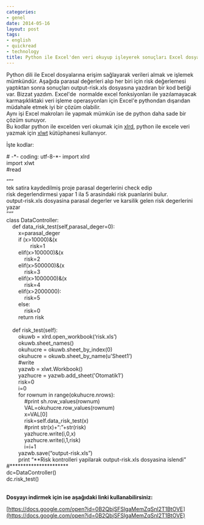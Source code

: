 ```yaml
---
categories:
- genel
date: 2014-05-16
layout: post
tags:
- english
- quickread
- technology
title: Python ile Excel'den veri okuyup işleyerek sonuçları Excel dosyasına yazdırma
---
```


Python dili ile Excel dosyalarına erişim sağlayarak verileri almak ve işlemek mümkündür. Aşağıda parasal değerleri alıp her biri için risk değerlemesi yaptıktan sonra sonuçları output-risk.xls dosyasına yazdıran bir kod betiği var. Bizzat yazdım. Excel'de  normalde excel fonksiyonları ile yazılamayacak karmaşıklıktaki veri işleme operasyonları için Excel'e pythondan dışarıdan müdahale etmek iyi bir çözüm olabilir.  
Aynı işi Excel makroları ile yapmak mümkün ise de python daha sade bir çözüm sunuyor.  
Bu kodlar python ile excelden veri okumak için [xlrd](http://pypi.python.org/pypi/xlrd), python ile excele veri yazmak için [xlwt](http://pypi.python.org/pypi/xlwt) kütüphanesi kullanıyor.  
  
İşte kodlar:  
  
\# -\*- coding: utf-8-\*- 
import xlrd  
import xlwt  
#read  
  
“”“  
tek satira kaydedilmiş proje parasal degerlerini check edip  
risk degerlendirmesi yapar 1 ila 5 arasindaki risk puanlarini bulur.  
output-risk.xls dosyasina parasal degerler ve karsilik gelen risk degerlerini yazar  
”“”  
class DataController:  
    def data\_risk\_test(self,parasal\_deger=0):  
        x=parasal\_deger  
        if (x>10000)&(x  
                risk=1  
        elif(x>100000)&(x  
            risk=2  
        elif(x>500000)&(x  
            risk=3  
        elif(x>1000000)&(x  
            risk=4  
        elif(x>2000000):  
            risk=5  
        else:  
            risk=0  
        return risk  
     
    def risk\_test(self):  
        okuwb = xlrd.open\_workbook(‘risk.xls’)  
        okuwb.sheet\_names()  
        okuhucre = okuwb.sheet\_by\_index(0)  
        okuhucre = okuwb.sheet\_by\_name(u'Sheet1’)  
        #write  
        yazwb = xlwt.Workbook()  
        yazhucre = yazwb.add\_sheet('Otomatik1’)  
        risk=0  
        i=0  
        for rownum in range(okuhucre.nrows):  
            #print sh.row\_values(rownum)  
            VAL=okuhucre.row\_values(rownum)  
            x=VAL\[0\]  
            risk=self.data\_risk\_test(x)             
            #print str(x)+“:”+str(risk)  
            yazhucre.write(i,0,x)  
            yazhucre.write(i,1,risk)  
            i=i+1  
        yazwb.save(“output-risk.xls”)  
        print “\*\*Risk kontrolleri yapilarak output-risk.xls dosyasina islendi”  
#\*\*\*\*\*\*\*\*\*\*\*\*\*\*\*\*\*\*\*\*\*\*  
dc=DataController()  
dc.risk\_test()  
  
      
**Dosyayı indirmek için ise aşağıdaki linki kullanabilirsiniz:**  
  
[https://docs.google.com/open?id=0B2QbjSFSlgaMemZqSnl2T1BtOVE](https://docs.google.com/open?id=0B2QbjSFSlgaMemZqSnl2T1BtOVE)
